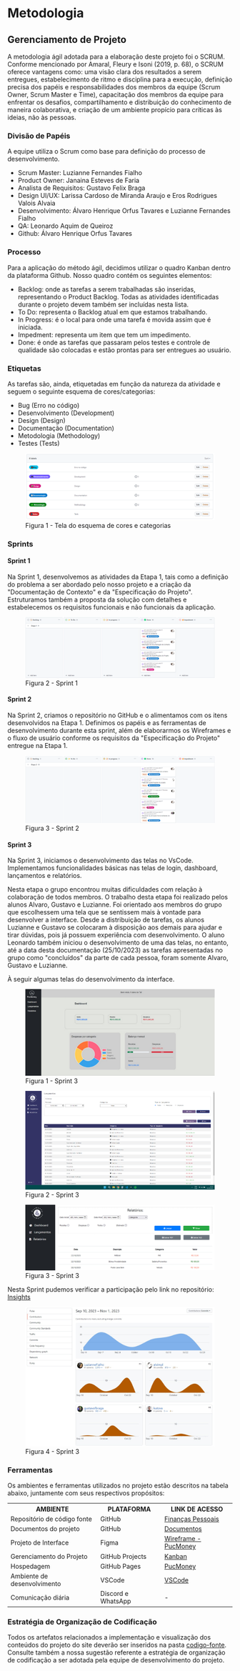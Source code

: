 
# Metodologia

## Gerenciamento de Projeto

A metodologia ágil adotada para a elaboração deste projeto foi o SCRUM. Conforme mencionado por Amaral, Fleury e Isoni (2019, p. 68), o SCRUM oferece vantagens como: uma visão clara dos resultados a serem entregues, estabelecimento de ritmo e disciplina para a execução, definição precisa dos papéis e responsabilidades dos membros da equipe (Scrum Owner, Scrum Master e Time), capacitação dos membros da equipe para enfrentar os desafios, compartilhamento e distribuição do conhecimento de maneira colaborativa, e criação de um ambiente propício para críticas às ideias, não às pessoas.

### Divisão de Papéis

A equipe utiliza o Scrum como base para definição do processo de desenvolvimento.
- Scrum Master: Luzianne Fernandes Fialho
- Product Owner: Janaina Esteves de Faria
- Analista de Requisitos: Gustavo Felix Braga
- Design UI/UX: Larissa Cardoso de Miranda Araujo e Eros Rodrigues Valois Alvaia
- Desenvolvimento: Álvaro Henrique Orfus Tavares e Luzianne Fernandes Fialho
- QA: Leonardo Aquim de Queiroz
- Github: Álvaro Henrique Orfus Tavares

### Processo

Para a aplicação do método ágil, decidimos utilizar o quadro Kanban dentro da plataforma Github. Nosso quadro contém os seguintes elementos:

- Backlog: onde as tarefas a serem trabalhadas são inseridas, representando o Product Backlog. Todas as atividades identificadas durante o projeto devem também ser incluídas nesta lista.
- To Do: representa o Backlog atual em que estamos trabalhando.
- In Progress: é o local para onde uma tarefa é movida assim que é iniciada.
- Impedment: representa um item que tem um impedimento.
- Done: é onde as tarefas que passaram pelos testes e controle de qualidade são colocadas e estão prontas para ser entregues ao usuário.

### Etiquetas
<p>As tarefas são, ainda, etiquetadas em função da natureza da atividade e seguem o seguinte esquema de cores/categorias:</p>

<ul>
  <li>Bug (Erro no código)</li>
  <li>Desenvolvimento (Development)</li>
  <li>Design (Design)</li>
  <li>Documentação (Documentation)</li>
  <li>Metodologia (Methodology)</li>
  <li>Testes (Tests)</li>
</ul>

<figure> 
  <img src="https://github.com/ICEI-PUC-Minas-PMV-ADS/pmv-ads-2023-2-e1-proj-web-t7-financas-pessoais/blob/main/documentos/img/labels.png"
    <figcaption>Figura 1 - Tela do esquema de cores e categorias</figcaption>
</figure> 


### Sprints

#### Sprint 1

Na Sprint 1, desenvolvemos as atividades da Etapa 1, tais como a definição do problema a ser abordado pelo nosso projeto e a criação da "Documentação de Contexto" e da "Especificação do Projeto". Estruturamos também a proposta da solução com detalhes e estabelecemos os requisitos funcionais e não funcionais da aplicação.

<figure> 
  <img src="https://github.com/ICEI-PUC-Minas-PMV-ADS/pmv-ads-2023-2-e1-proj-web-t7-financas-pessoais/blob/main/documentos/img/Etapa 1.png"
    <figcaption>Figura 2 - Sprint 1</figcaption>
</figure>

#### Sprint 2

Na Sprint 2, criamos o repositório no GitHub e o alimentamos com os itens desenvolvidos na Etapa 1. Definimos os papéis e as ferramentas de desenvolvimento durante esta sprint, além de elaborarmos os Wireframes e o fluxo de usuário conforme os requisitos da "Especificação do Projeto" entregue na Etapa 1.

<figure> 
  <img src="https://github.com/ICEI-PUC-Minas-PMV-ADS/pmv-ads-2023-2-e1-proj-web-t7-financas-pessoais/blob/main/documentos/img/Etapa%202.png"
    <figcaption>Figura 3 - Sprint 2</figcaption>
</figure>

#### Sprint 3

Na Sprint 3, iniciamos o desenvolvimento das telas no VsCode. Implementamos funcionalidades básicas nas telas de login, dashboard, lançamentos e relatórios.

Nesta etapa o grupo encontrou muitas dificuldades com relação à colaboração de todos membros.
O trabalho desta etapa foi realizado pelos alunos Alvaro, Gustavo e Luzianne.
Foi orientado aos membros do grupo que escolhessem uma tela que se sentissem mais à vontade para desenvolver a interface. Desde a distribuição de tarefas, os alunos Luzianne e Gustavo se colocaram à disposição aos demais para ajudar e tirar dúvidas, pois já possuem experiência com desenvolvimento. O aluno Leonardo também iniciou o desenvolvimento de uma das telas, no entanto, até a data desta documentação (25/10/2023) as tarefas apresentadas no grupo como "concluídos" da parte de cada pessoa, foram somente Alvaro, Gustavo e Luzianne.

À seguir algumas telas do desenvolvimento da interface.

<figure> 
  <img src="https://github.com/ICEI-PUC-Minas-PMV-ADS/pmv-ads-2023-2-e1-proj-web-t7-financas-pessoais/blob/main/documentos/img/sprint3-1.png"
    <figcaption>Figura 1 - Sprint 3</figcaption>
</figure>

<figure> 
  <img src="https://github.com/ICEI-PUC-Minas-PMV-ADS/pmv-ads-2023-2-e1-proj-web-t7-financas-pessoais/blob/main/documentos/img/sprint3-2.png"
    <figcaption>Figura 2 - Sprint 3</figcaption>
</figure>

<figure> 
  <img src="https://github.com/ICEI-PUC-Minas-PMV-ADS/pmv-ads-2023-2-e1-proj-web-t7-financas-pessoais/blob/main/documentos/img/sprint3-3.jpeg"
    <figcaption>Figura 3 - Sprint 3</figcaption>
</figure>

Nesta Sprint pudemos verificar a participação pelo link no repositório:
<a href="https://github.com/ICEI-PUC-Minas-PMV-ADS/pmv-ads-2023-2-e1-proj-web-t7-financas-pessoais/graphs/contributors" target="_blank">Insights</a>

<figure> 
  <img src="https://github.com/ICEI-PUC-Minas-PMV-ADS/pmv-ads-2023-2-e1-proj-web-t7-financas-pessoais/blob/main/documentos/img/sprint3-4.jpg"
    <figcaption>Figura 4 - Sprint 3</figcaption>
</figure>


### Ferramentas

Os ambientes e ferramentas utilizados no projeto estão descritos na tabela abaixo, juntamente com seus respectivos propósitos:

<table>
  <tr>
    <th>AMBIENTE</th>
    <th>PLATAFORMA</th>
    <th>LINK DE ACESSO</th>
  </tr>
  <tr>
    <td>Repositório de código fonte</td>
    <td>GitHub</td>
    <td><a href="https://github.com/ICEI-PUC-Minas-PMV-ADS/pmv-ads-2023-2-e1-proj-web-t7-financas-pessoais" target="_blank">Finanças Pessoais</a></td>
  </tr>
  <tr>
    <td>Documentos do projeto</td>
    <td>GitHub</td>
    <td><a href="https://github.com/ICEI-PUC-Minas-PMV-ADS/pmv-ads-2023-2-e1-proj-web-t7-financas-pessoais/tree/main/documentos" target="_blank">Documentos</a></td>
  </tr>
  <tr>
    <td>Projeto de Interface</td>
    <td>Figma</td>
    <td><a href="https://www.figma.com/file/GguxrRbtHnMXhjxgyOvqpl/Wireframe---PucMoney?type=design&node-id=1%3A1206&mode=design&t=Z9lrfM434JCrM0dv-1"> Wireframe - PucMoney </td>
  </tr>
  <tr>
    <td>Gerenciamento do Projeto</td>
    <td>GitHub Projects</td>
    <td><a href="https://github.com/orgs/ICEI-PUC-Minas-PMV-ADS/projects/657/views/1"> Kanban </a></td>
  </tr>
  <tr>
    <td>Hospedagem</td>
    <td>GitHub Pages</td>
    <td><a href="https://icei-puc-minas-pmv-ads.github.io/pmv-ads-2023-2-e1-proj-web-t7-financas-pessoais/codigo-fonte/src/login.html">PucMoney</a></td>
  </tr>
  <tr>
    <td>Ambiente de desenvolvimento</td>
    <td>VSCode</td>
    <td><a href="https://code.visualstudio.com"> VSCode </a></td>
  </tr>
  <tr>
    <td>Comunicação diária</td>
    <td>Discord e WhatsApp</td>
    <td> - </td>
  </tr>
</table>

### Estratégia de Organização de Codificação 

Todos os artefatos relacionados a implementação e visualização dos conteúdos do projeto do site deverão ser inseridos na pasta [codigo-fonte](http://https://github.com/ICEI-PUC-Minas-PMV-ADS/WebApplicationProject-Template-v2/tree/main/codigo-fonte). Consulte também a nossa sugestão referente a estratégia de organização de codificação a ser adotada pela equipe de desenvolvimento do projeto.

